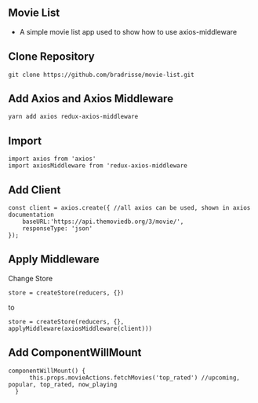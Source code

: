 ## Movie List
- A simple movie list app used to show how to use axios-middleware

## Clone Repository

```
git clone https://github.com/bradrisse/movie-list.git
```

## Add Axios and Axios Middleware

```
yarn add axios redux-axios-middleware
```

## Import

```
import axios from 'axios'
import axiosMiddleware from 'redux-axios-middleware
```

## Add Client
```
const client = axios.create({ //all axios can be used, shown in axios documentation
    baseURL:'https://api.themoviedb.org/3/movie/',
    responseType: 'json'
});
```

## Apply Middleware

Change Store

```
store = createStore(reducers, {})
```

to

```
store = createStore(reducers, {}, applyMiddleware(axiosMiddleware(client)))
```

## Add ComponentWillMount
```
componentWillMount() {
      this.props.movieActions.fetchMovies('top_rated') //upcoming, popular, top_rated, now_playing
  }
```